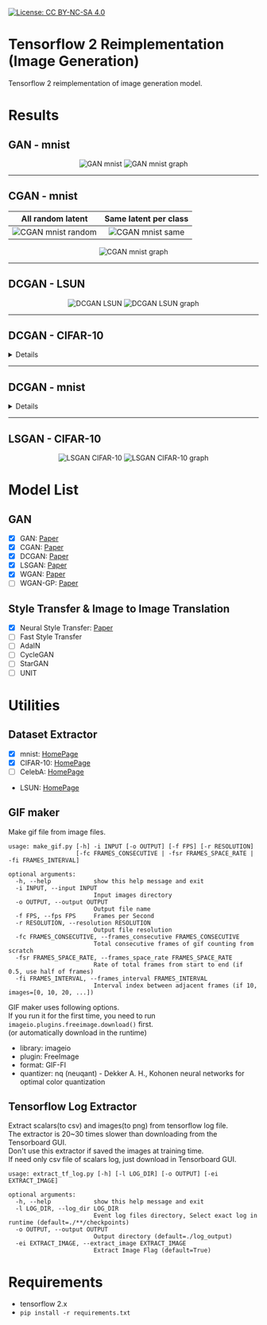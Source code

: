 [![License: CC BY-NC-SA 4.0](https://img.shields.io/badge/License-CC%20BY--NC--SA%204.0-lightgrey.svg)](https://creativecommons.org/licenses/by-nc-sa/4.0/)

# Tensorflow 2 Reimplementation (Image Generation)

Tensorflow 2 reimplementation of image generation model.

# Results

## GAN - mnist

<p align="center">
    <img alt="GAN mnist" src="https://user-images.githubusercontent.com/41245985/97887687-95fda180-1d6d-11eb-8049-ee4030e915f1.gif">
    <img alt="GAN mnist graph" src="https://user-images.githubusercontent.com/41245985/97887725-a31a9080-1d6d-11eb-95bc-1cdea6933492.png">
</p>

---

## CGAN - mnist

<table align="center">
    <thead>
        <tr>
            <th align="center">All random latent</th>
            <th align="center">Same latent per class</th>
        </tr>
    </thead>
    <tbody>
        <tr>
            <td align="center"><img alt="CGAN mnist random" src="https://user-images.githubusercontent.com/41245985/97887919-deb55a80-1d6d-11eb-9557-21ad8c74197b.gif"></td>
            <td align="center"><img alt="CGAN mnist same" src="https://user-images.githubusercontent.com/41245985/97887948-e7a62c00-1d6d-11eb-81d7-9a8e178999d8.gif"></td>
        </tr>
    </tbody>
</table>

<p align="center">
    <img alt="CGAN mnist graph" src="https://user-images.githubusercontent.com/41245985/97887981-f12f9400-1d6d-11eb-86e1-e4179ba63e39.png">
</p>

---

## DCGAN - LSUN

<p align="center">
    <img alt="DCGAN LSUN" src="assets/images/DCGAN_LSUN_480.gif">
    <img alt="DCGAN LSUN graph" src="https://user-images.githubusercontent.com/41245985/99030396-3f3b6780-25b8-11eb-8371-7feecb13cfe0.png">
</p>

---

## DCGAN - CIFAR-10

<details>
    <p align="center">
        <img alt="DCGAN CIFAR-10" src="https://user-images.githubusercontent.com/41245985/99030266-f4215480-25b7-11eb-9e25-a58750b18d3b.gif">
        <img alt="DCGAN CIFAR-10 graph" src="https://user-images.githubusercontent.com/41245985/99030160-b4f30380-25b7-11eb-93cd-a97f6b9c07cc.png">
    </p>
</details>

---

## DCGAN - mnist

<details>
    <p align="center">
        <img alt="DCGAN mnist" src="https://user-images.githubusercontent.com/41245985/97887768-b0377f80-1d6d-11eb-9787-03cf3c511ad9.gif">
        <img alt="DCGAN mnist graph" src="https://user-images.githubusercontent.com/41245985/97887800-bc234180-1d6d-11eb-9288-710fe8e31d3c.png">
    </p>
</details>

---

## LSGAN - CIFAR-10

<p align="center">
    <img alt="LSGAN CIFAR-10" src="https://user-images.githubusercontent.com/41245985/98462147-4d266c80-21f5-11eb-9863-da852fd3cb9d.gif">
    <img alt="LSGAN CIFAR-10 graph" src="https://user-images.githubusercontent.com/41245985/98462104-ddb07d00-21f4-11eb-868f-4f8b0824bdbb.png">
</p>

# Model List

## GAN

- [x] GAN: [Paper](https://arxiv.org/abs/1406.2661)
- [x] CGAN: [Paper](https://arxiv.org/abs/1411.1784)
- [x] DCGAN: [Paper](https://arxiv.org/abs/1511.06434)
- [x] LSGAN: [Paper](https://arxiv.org/abs/1611.04076)
- [x] WGAN: [Paper](https://arxiv.org/abs/1701.07875)
- [ ] WGAN-GP: [Paper](https://arxiv.org/abs/1704.00028)

## Style Transfer & Image to Image Translation

- [x] Neural Style Transfer: [Paper](https://www.cv-foundation.org/openaccess/content_cvpr_2016/papers/Gatys_Image_Style_Transfer_CVPR_2016_paper.pdf)
- [ ] Fast Style Transfer
- [ ] AdaIN
- [ ] CycleGAN
- [ ] StarGAN
- [ ] UNIT

# Utilities

## Dataset Extractor

- [x] mnist: [HomePage](http://yann.lecun.com/exdb/mnist/)
- [x] CIFAR-10: [HomePage](https://www.cs.toronto.edu/~kriz/cifar.html)
- [ ] CelebA: [HomePage](http://mmlab.ie.cuhk.edu.hk/projects/CelebA.html)
- LSUN: [HomePage](https://github.com/fyu/lsun)

## GIF maker

Make gif file from image files.

```
usage: make_gif.py [-h] -i INPUT [-o OUTPUT] [-f FPS] [-r RESOLUTION]
                   [-fc FRAMES_CONSECUTIVE | -fsr FRAMES_SPACE_RATE | -fi FRAMES_INTERVAL]

optional arguments:
  -h, --help            show this help message and exit
  -i INPUT, --input INPUT
                        Input images directory
  -o OUTPUT, --output OUTPUT
                        Output file name
  -f FPS, --fps FPS     Frames per Second
  -r RESOLUTION, --resolution RESOLUTION
                        Output file resolution
  -fc FRAMES_CONSECUTIVE, --frames_consecutive FRAMES_CONSECUTIVE
                        Total consecutive frames of gif counting from scratch
  -fsr FRAMES_SPACE_RATE, --frames_space_rate FRAMES_SPACE_RATE
                        Rate of total frames from start to end (if 0.5, use half of frames)
  -fi FRAMES_INTERVAL, --frames_interval FRAMES_INTERVAL
                        Interval index between adjacent frames (if 10, images=[0, 10, 20, ...])
```

GIF maker uses following options.  
If you run it for the first time, you need to run `imageio.plugins.freeimage.download()` first.  
(or automatically download in the runtime)

- library: imageio
- plugin: FreeImage
- format: GIF-FI
- quantizer: nq (neuqant) - Dekker A. H., Kohonen neural networks for optimal color quantization

## Tensorflow Log Extractor

Extract scalars(to csv) and images(to png) from tensorflow log file.  
The extractor is 20~30 times slower than downloading from the Tensorboard GUI.  
Don't use this extractor if saved the images at training time.  
If need only csv file of scalars log, just download in Tensorboard GUI.

```
usage: extract_tf_log.py [-h] [-l LOG_DIR] [-o OUTPUT] [-ei EXTRACT_IMAGE]

optional arguments:
  -h, --help            show this help message and exit
  -l LOG_DIR, --log_dir LOG_DIR
                        Event log files directory, Select exact log in runtime (default=./**/checkpoints)
  -o OUTPUT, --output OUTPUT
                        Output directory (default=./log_output)
  -ei EXTRACT_IMAGE, --extract_image EXTRACT_IMAGE
                        Extract Image Flag (default=True)
```

# Requirements

- tensorflow 2.x
- `pip install -r requirements.txt`
